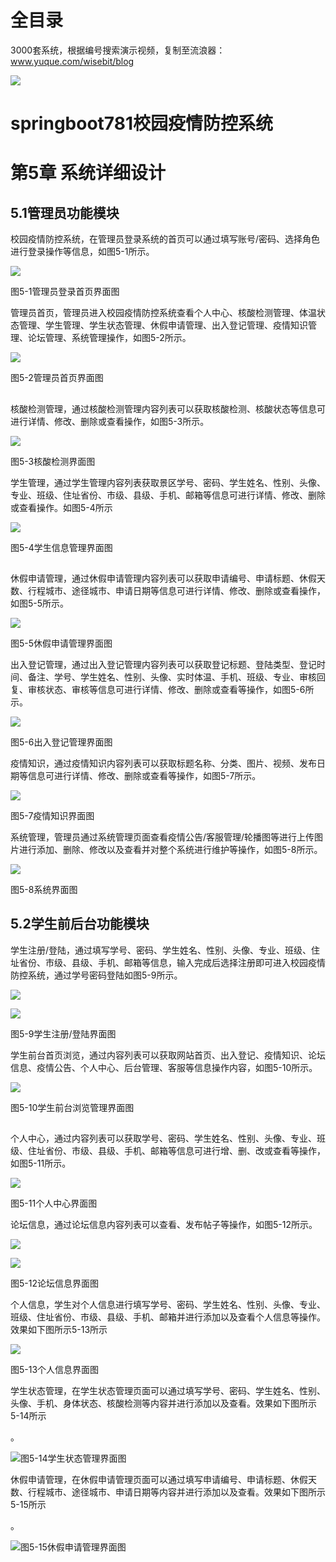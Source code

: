 # 全目录

3000套系统，根据编号搜索演示视频，复制至流浪器：www.yuque.com/wisebit/blog


![](https://bitwise.oss-cn-heyuan.aliyuncs.com/2024/11/06/qq_wechat.png)
# springboot781校园疫情防控系统
# 第5章 系统详细设计
## 5.1管理员功能模块
校园疫情防控系统，在管理员登录系统的首页可以通过填写账号/密码、选择角色进行登录操作等信息，如图5-1所示。

![](/md/blog.012.png)

图5-1管理员登录首页界面图

管理员首页，管理员进入校园疫情防控系统查看个人中心、核酸检测管理、体温状态管理、学生管理、学生状态管理、休假申请管理、出入登记管理、疫情知识管理、论坛管理、系统管理操作，如图5-2所示。

![](/md/blog.013.png)

图5-2管理员首页界面图
##  
核酸检测管理，通过核酸检测管理内容列表可以获取核酸检测、核酸状态等信息可进行详情、修改、删除或查看操作，如图5-3所示。

![](/md/blog.014.png)

图5-3核酸检测界面图

学生管理，通过学生管理内容列表获取景区学号、密码、学生姓名、性别、头像、专业、班级、住址省份、市级、县级、手机、邮箱等信息可进行详情、修改、删除或查看操作。如图5-4所示



![](/md/blog.015.png)

图5-4学生信息管理界面图

##   
休假申请管理，通过休假申请管理内容列表可以获取申请编号、申请标题、休假天数、行程城市、途径城市、申请日期等信息可进行详情、修改、删除或查看操作，如图5-5所示。

![](/md/blog.016.png)

图5-5休假申请管理界面图

出入登记管理，通过出入登记管理内容列表可以获取登记标题、登陆类型、登记时间、备注、学号、学生姓名、性别、头像、实时体温、手机、班级、专业、审核回复、审核状态、审核等信息可进行详情、修改、删除或查看等操作，如图5-6所示。

![](/md/blog.017.png)

图5-6出入登记管理界面图

疫情知识，通过疫情知识内容列表可以获取标题名称、分类、图片、视频、发布日期等信息可进行详情、修改、删除或查看等操作，如图5-7所示。

![](/md/blog.018.png)

图5-7疫情知识界面图

系统管理，管理员通过系统管理页面查看疫情公告/客服管理/轮播图等进行上传图片进行添加、删除、修改以及查看并对整个系统进行维护等操作，如图5-8所示。

![](/md/blog.019.png)

图5-8系统界面图


## 5.2学生前后台功能模块 
学生注册/登陆，通过填写学号、密码、学生姓名、性别、头像、专业、班级、住址省份、市级、县级、手机、邮箱等信息，输入完成后选择注册即可进入校园疫情防控系统，通过学号密码登陆如图5-9所示。

![](/md/blog.020.png)

![](/md/blog.021.png)

图5-9学生注册/登陆界面图

学生前台首页浏览，通过内容列表可以获取网站首页、出入登记、疫情知识、论坛信息、疫情公告、个人中心、后台管理、客服等信息操作内容，如图5-10所示。

![](/md/blog.022.png)

图5-10学生前台浏览管理界面图
##  
个人中心，通过内容列表可以获取学号、密码、学生姓名、性别、头像、专业、班级、住址省份、市级、县级、手机、邮箱等信息可进行增、删、改或查看等操作，如图5-11所示。

![](/md/blog.023.png)

图5-11个人中心界面图

论坛信息，通过论坛信息内容列表可以查看、发布帖子等操作，如图5-12所示。

![](/md/blog.024.png)

![](/md/blog.025.png)

图5-12论坛信息界面图



个人信息，学生对个人信息进行填写学号、密码、学生姓名、性别、头像、专业、班级、住址省份、市级、县级、手机、邮箱并进行添加以及查看个人信息等操作。效果如下图所示5-13所示

![](/md/blog.026.png)

图5-13个人信息界面图

学生状态管理，在学生状态管理页面可以通过填写学号、密码、学生姓名、性别、头像、手机、身体状态、核酸检测等内容并进行添加以及查看。效果如下图所示5-14所示

。

![](/md/blog.027.png)图5-14学生状态管理界面图

休假申请管理，在休假申请管理页面可以通过填写申请编号、申请标题、休假天数、行程城市、途径城市、申请日期等内容并进行添加以及查看。效果如下图所示5-15所示

。

![](/md/blog.028.png)图5-15休假申请管理界面图

